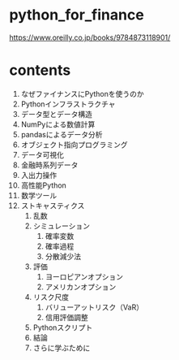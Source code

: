 # python_for_finance

https://www.oreilly.co.jp/books/9784873118901/

# contents
1. なぜファイナンスにPythonを使うのか
2. Pythonインフラストラクチャ
3. データ型とデータ構造
4. NumPyによる数値計算
5. pandasによるデータ分析
6. オブジェクト指向プログラミング
7. データ可視化
8. 金融時系列データ
9. 入出力操作
10. 高性能Python
11. 数学ツール
12. ストキャスティクス
    1. 乱数
    2. シミュレーション
        1. 確率変数
        2. 確率過程
        3. 分散減少法
     1. 評価
        1. ヨーロピアンオプション
        1. アメリカンオプション
    1. リスク尺度
        1. バリューアットリスク（VaR）
        1. 信用評価調整
    1. Pythonスクリプト
    1. 結論
    1. さらに学ぶために
